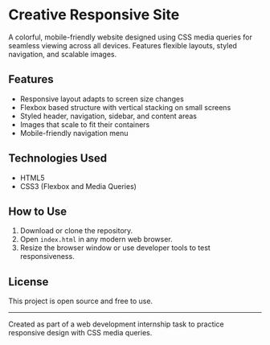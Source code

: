 # Creative Responsive Site

A colorful, mobile-friendly website designed using CSS media queries for seamless viewing across all devices. Features flexible layouts, styled navigation, and scalable images.

## Features

- Responsive layout adapts to screen size changes
- Flexbox based structure with vertical stacking on small screens
- Styled header, navigation, sidebar, and content areas
- Images that scale to fit their containers
- Mobile-friendly navigation menu

## Technologies Used

- HTML5
- CSS3 (Flexbox and Media Queries)

## How to Use

1. Download or clone the repository.
2. Open `index.html` in any modern web browser.
3. Resize the browser window or use developer tools to test responsiveness.

## License

This project is open source and free to use.

---

Created as part of a web development internship task to practice responsive design with CSS media queries.
